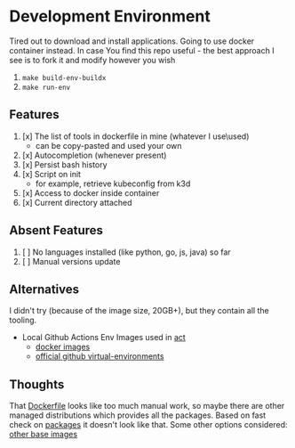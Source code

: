 # Development Environment

Tired out to download and install applications. Going to use docker container instead.
In case You find this repo useful - the best approach I see is to fork it and modify however you wish

1. `make build-env-buildx`
2. `make run-env`

## Features

1. [x] The list of tools in dockerfile in mine (whatever I use\used)
    * can be copy-pasted and used your own
2. [x] Autocompletion (whenever present)
3. [x] Persist bash history
4. [x] Script on init
    * for example, retrieve kubeconfig from k3d
5. [x] Access to docker inside container
6. [x] Current directory attached

## Absent Features

1. [ ] No languages installed (like python, go, js, java) so far
2. [ ] Manual versions update

## Alternatives

I didn't try (because of the image size, 20GB+), but they contain all the tooling.

* Local Github Actions Env Images used in [act](https://github.com/nektos/act)
    - [docker images](https://github.com/catthehacker/docker_images)
    - [official github virtual-environments](https://github.com/actions/virtual-environments)

## Thoughts

That [Dockerfile](Dockerfile) looks like too much manual work, so maybe there are other managed distributions which
provides all the packages. Based on fast check on [packages](https://pkgs.org/) it doesn't look like that.
Some other options considered: [other base images](tests)